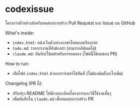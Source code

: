 # codexissue

โครงการตัวอย่างสำหรับทดสอบการสร้าง Pull Request และ Issue บน GitHub

What's inside:
- `index.html`: หน้าเว็บตัวอย่างภาษาไทยแบบเรียบง่าย
- `todo.md`: รายการงานที่ยังต้องทำ (สามารถอัปเดตได้)
- `claude.md`: บันทึก/โน้ตสำหรับการทดลอง (ไฟล์นี้ใช้ทดสอบ PR)

How to run:
- เปิดไฟล์ `index.html` ด้วยเบราว์เซอร์ได้ทันที (ไม่ต้องติดตั้งอะไรเพิ่ม)

Changelog (PR นี้):
- ปรับปรุง README ให้มีรายละเอียดโครงการและวิธีใช้งานสั้นๆ
- เพิ่มบันทึกใน `claude.md` เพื่อทดสอบการสร้าง PR
